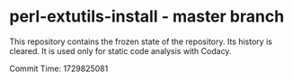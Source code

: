 # perl-extutils-install - master branch

This repository contains the frozen state of the repository.
Its history is cleared. It is used only for static code
analysis with Codacy.

Commit Time: 1729825081